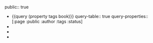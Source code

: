 public:: true

- {{query (property tags book)}}
  query-table:: true
  query-properties:: [:page :public :author :tags :status]
-
-
-